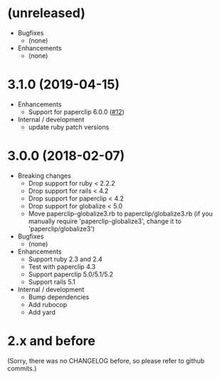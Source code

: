# (unreleased)

* Bugfixes
    * (none)
* Enhancements
    * (none)

# 3.1.0 (2019-04-15)

* Enhancements
    * Support for paperclip 6.0.0 ([#12](https://github.com/emjot/paperclip-globalize3/pull/12))
* Internal / development
    * update ruby patch versions

# 3.0.0 (2018-02-07)

* Breaking changes 
    * Drop support for ruby < 2.2.2
    * Drop support for rails < 4.2
    * Drop support for paperclip < 4.2
    * Drop support for globalize < 5.0
    * Move paperclip-globalize3.rb to paperclip/globalize3.rb 
      (if you manually require 'paperclip-globalize3', change it to 'paperclip/globalize3')
* Bugfixes
    * (none)
* Enhancements
    * Support ruby 2.3 and 2.4
    * Test with paperclip 4.3
    * Support paperclip 5.0/5.1/5.2
    * Support rails 5.1
* Internal / development
    * Bump dependencies 
    * Add rubocop
    * Add yard

# 2.x and before

(Sorry, there was no CHANGELOG before, so please refer to github commits.)
